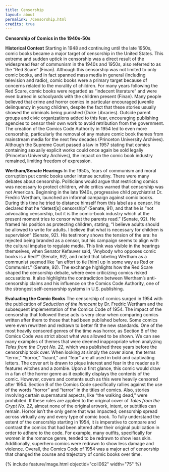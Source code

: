 ```yaml
---
title: Censorship
layout: about
permalink: /Censorship.html
credits: true
---
```

**Censorship of Comics in the 1940s-50s**

**Historical Context**
Starting in 1948 and continuing until the late 1950s, comic books became a major target of censorship in the United States. This extreme and sudden uptick in censorship was a direct result of the widespread fear of communism in the 1940s and 1950s, also referred to as the “Red Scare” (Finan). Although this censorship was not limited to only comic books, and in fact spanned mass media in general (including television and radio), comic books were a primary target because of concerns related to the morality of children. For many years following the Red Scare, comic books were regarded as “indecent literature” and were even burned in schoolyards with the children present (Finan). Many people believed that crime and horror comics in particular encouraged juvenile delinquency in young children, despite the fact that these stories usually showed the criminals being punished (Duke Libraries). Outside parent groups and civic organizations added to this fear, encouraging publishing agencies to censor their own work to avoid retribution from the government. The creation of the Comics Code Authority in 1954 led to even more censorship, particularly the removal of any mature comic book themes from mainstream media for the next few decades (Princeton University Archives). Although the Supreme Court passed a law in 1957 stating that comics containing sexually explicit works could once again be sold legally (Princeton University Archives), the impact on the comic book industry remained, limiting freedom of expression.

**Wertham/Senate Hearings**
In the 1950s, fears of communism and moral corruption put comic books under intense scrutiny. There were many debates about censorship. Politicians would argue that restricting comics was necessary to protect children, while critics warned that censorship was not American. Beginning in the late 1940s, progressive child psychiatrist Dr. Fredric Wertham, launched an informal campaign against comic books. During this time he tried to distance himself from this label as a censor. He declared that he “detest[s] censorship” (Senate, 91), and that he is “not advocating censorship, but it is the comic-book industry which at the present moment tries to censor what the parents read.” (Senate, 92). He framed his position as protecting children, stating, “I believe adults should be allowed to write for adults. I believe that what is necessary for children is supervision” (Senate, 92). His testimony shows the tension of the era: he rejected being branded as a censor, but his campaign seems to align with the cultural impulse to regulate media. This link was visible in the hearings themselves, when Senator Kefauver said, “Anybody who opposes comic books is a Red?” (Senate, 92), and noted that labeling Wertham as a communist seemed like “an effort to tie [him] up in some way as Red or Communist.” (Senate, 92). The exchange highlights how the Red Scare shaped the censorship debate, where even criticizing comics risked accusations. It also highlights the contradiction between Wertham’s anti-censorship claims and his influence on the Comics Code Authority, one of the strongest self-censorship systems in U.S. publishing.

**Evaluating the Comic Books**
The censorship of comics surged in 1954 with the publication of *Seduction of the Innocent* by Dr. Fredric Wertham and the subsequent implementation of the Comics Code of 1954.  The impact of the censorship that followed these acts is very clear when comparing comics written after them to those that had been published before.  Some comics were even rewritten and redrawn to better fit the new standards.  One of the most heavily censored genres of the time was horror, as Section B of the Comics Code was strict about what was allowed to be shown.  We can see many examples of themes that were deemed inappropriate when analyzing *Tales from the Crypt No. 22*, which was published three years before the censorship took over.  When looking at simply the cover alone, the terms “terror,” “horror,” “haunt,” and “fear” are all used in bold and captivating letters.  The cover art is drawn to pique interest and fear in the reader as it features witches and a zombie.  Upon a first glance, this comic would draw in a fan of the horror genre as it explicitly displays the contents of the comic.  However, covers and contents such as this were heavily censored after 1954.  Section B of the Comics Code specifically rallies against the use of the words “horror” and “terror” in the titles of comics.  Also, stories involving certain supernatural aspects, like “the walking dead,” were prohibited.  If these rules are applied to the original cover of *Tales from the Crypt No. 22*, almost none of the original artwork, intent, or subtitles can remain.  Horror isn’t the only genre that was impacted; censorship spread across virtually any and every type of comic book.  To fully understand the extent of the censorship starting in 1954, it is imperative to compare and contrast the comics that had been altered after their original publication in order to adhere to the code.  For example, many outfits, specifically for women in the romance genre, tended to be redrawn to show less skin.  Additionally, superhero comics were redrawn to show less damage and violence.  Overall, the Comics Code of 1954 was a major act of censorship that changed the course and trajectory of comic books over time.  

{% include feature/image.html objectid="coll062" width="75" %}
